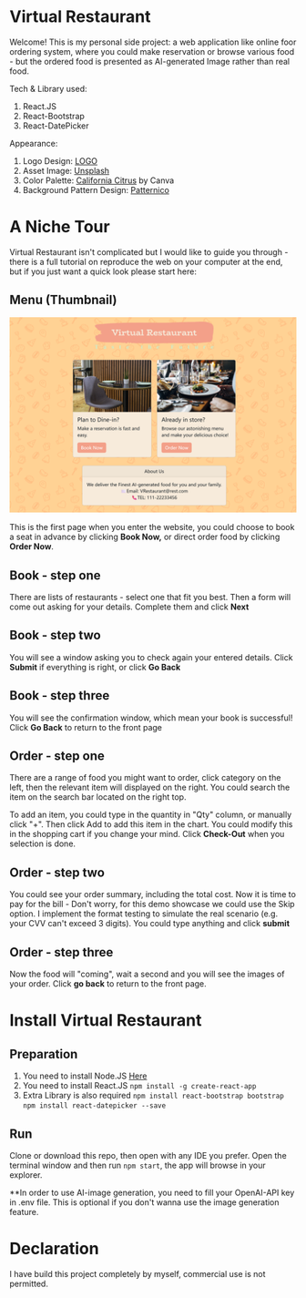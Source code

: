 # Virtual Restaurant

Welcome! This is my personal side project: a web application like online foor ordering system, where you could make reservation or browse various food - but the ordered food is presented as AI-generated Image rather than real food.

Tech & Library used:

 1. React.JS
 2. React-Bootstrap
 3. React-DatePicker

Appearance:

 1. Logo Design:  [LOGO](https://app.logo.com)
 2. Asset Image: [Unsplash](https://unsplash.com/)
 4. Color Palette: [California Citrus](https://www.canva.com/colors/color-palettes/california-citrus/) by Canva
 5. Background Pattern Design: [Patternico](https://patternico.com)

# A Niche Tour

Virtual Restaurant isn't complicated but I would like to guide you through - there is a full tutorial on reproduce the web on your computer at the end, but if you just want a quick look please start here:

## Menu (Thumbnail)

![Drag Racing](readme_img/thumbnail.png)

This is the first page when you enter the website, you could choose to book a seat in advance by clicking **Book Now,** or direct order food by clicking **Order Now**.

## Book - step one

There are lists of restaurants - select one that fit you best. Then a form will come out asking for your details. Complete them and click **Next**

## Book - step two

You will see a window asking you to check again your entered details. Click **Submit** if everything is right, or click **Go Back**

## Book - step three

You will see the confirmation window, which mean your book is successful! Click **Go Back** to return to the front page

##  Order - step one
There are a range of food you might want to order, click category on the left, then the relevant item will displayed on the right. You could search the item on the search bar located on the right top.

To add an item, you could type in the quantity in "Qty" column, or manually click "+". Then click Add to add this item in the chart. You could modify this in the shopping cart if you change your mind. Click **Check-Out** when you selection is done.

## Order - step two
You could see your order summary, including the total cost. Now it is time to pay for the bill - Don't worry, for this demo showcase we could use the Skip option. I implement the format testing to simulate the real scenario (e.g. your CVV can't exceed 3 digits). You could type anything and click **submit**

## Order - step three
Now the food will "coming", wait a second and you will see the images of your order. Click **go back** to return to the front page.

# Install Virtual Restaurant


## Preparation

 1. You need to install Node.JS [Here](https://nodejs.org/en)
 2. You need to install React.JS
 `npm install -g create-react-app`
 3. Extra Library is also required
 `npm install react-bootstrap bootstrap`
 `npm install react-datepicker --save`

## Run

Clone or download this repo, then open with any IDE you prefer. Open the terminal window and then run `npm start`, the app will browse in your explorer.

**In order to use AI-image generation, you need to fill your OpenAI-API key in .env file. This is optional if you don't wanna use the image generation feature.

# Declaration
I have build this project completely by myself, commercial use is not permitted.
